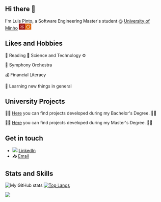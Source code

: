 ## Hi there 👋

I'm Luis Pinto, a Software Engineering Master's student @ [University of Minho](https://www.uminho.pt/EN/)    <img height="20" src="https://github.com/L-Pinto/UMinho-LEI/blob/main/UM_tiny_logo.jpg">


## Likes and Hobbies

  :green_book:	Reading                   :test_tube:	Science and Technology :gear:	
  
  :musical_score: Symphony Orchestra
  
  :moneybag: Financial Literacy
  
  :brain:	Learning new things in general

## University Projects
   :man_student: [Here](https://github.com/L-Pinto/UMinho-LEI) you can find projects developed during my Bachelor's Degree. :man_student:
   
   :man_student: [Here](https://github.com/L-Pinto/UMinho-MEI) you can find projects developed during my Master's Degree. :man_student:

## Get in touch
   - <img height="20" src="https://i.pinimg.com/originals/ce/09/3c/ce093c7214ad357bb665cfd2f66a8b6b.png"> [LinkedIn](https://www.linkedin.com/in/luis-mlpinto/)
   - :inbox_tray: [Email](mailto:luismlp.7@gmail.com)
<!--
  - outro, exemplo : instagram ou site pessoal
-->


## Stats and Skills

![My GitHub stats](https://github-readme-stats.vercel.app/api?username=L-Pinto&count_private=true&show_icons=true&theme=react&hide=contribs&hide_border=true)
[![Top Langs](https://github-readme-stats.vercel.app/api/top-langs/?username=L-Pinto&layout=compact&hide=roff&theme=react&hide_border=true&langs_count=7)](https://github.com/anuraghazra/github-readme-stats)

<!--
  Atualizar skills com ferramentas de trabalho / linguagens que uso
-->

![](https://komarev.com/ghpvc/?username=L-Pinto)

<!--
**L-Pinto/L-Pinto** is a ✨ _special_ ✨ repository because its `README.md` (this file) appears on your GitHub profile.

Here are some ideas to get you started:
- 🔭 I’m currently working on ...
- 🌱 I’m currently learning ...
- 💬 Ask me about ...
- 📫 How to reach me: ...
- ⚡ Fun fact: ... on ...
- 🤔 I’m looking for help with ...
- 👯 I’m looking to collaborate- 
- 😄 Pronouns: ...
-->
